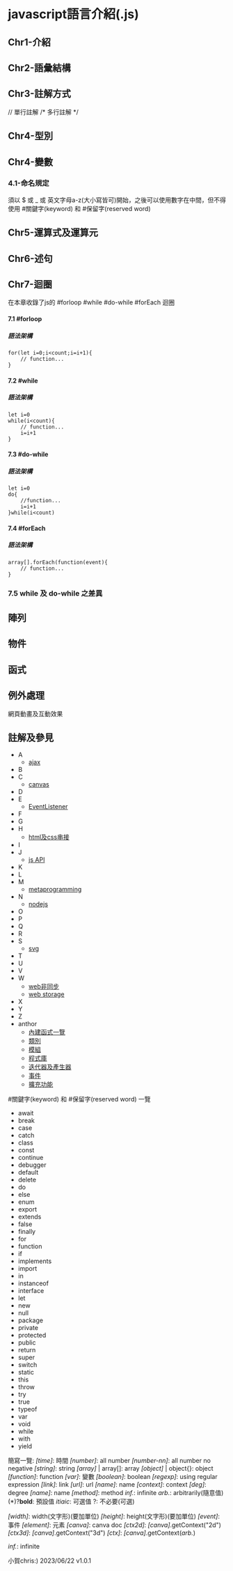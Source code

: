 # javascript語言介紹(.js)

## Chr1-介紹

## Chr2-語彙結構

## Chr3-註解方式
// 單行註解
/*
多行註解
*/

## Chr4-型別

## Chr4-變數
### 4.1-命名規定
須以 \$ 或 \_ 或 英文字母a-z(大小寫皆可)開始，之後可以使用數字在中間，但不得使用 #關鍵字(keyword) 和 #保留字(reserved word)


## Chr5-運算式及運算元

## Chr6-述句

## Chr7-迴圈
在本章收錄了js的 #forloop #while #do-while #forEach 迴圈
#### 7.1 #forloop

##### 語法架構
```
for(let i=0;i<count;i=i+1){
    // function...
}
```

#### 7.2 #while

##### 語法架構
```
let i=0
while(i<count){
    // function...
    i=i+1
}
```

#### 7.3 #do-while

##### 語法架構
```
let i=0
do{
    //function...
    i=i+1
}while(i<count)
```

#### 7.4 #forEach

##### 語法架構
```
array[].forEach(function(event){
    // function...
}
```

### 7.5 while 及 do-while 之差異


## 陣列

## 物件

## 函式

## 例外處理

網頁動畫及互動效果

## 註解及參見
- A
    - [ajax](ajax.md)
- B
- C
    - [canvas](canvas.md)
- D
- E
    - [EventListener](eventlistener.md)
- F
- G
- H
    - [html及css串接]()
- I
- J
    - [js API]()
- K
- L
- M
    - [metaprogramming]()
- N
    - [nodejs]()
- O
- P
- Q
- R
- S
    - [svg]()
- T
- U
- V
- W
    - [web非同步]()
    - [web storage](website/webstorage.md)
- X
- Y
- Z
- anthor
    - [內建函式一覽]()
    - [類別]()
    - [模組]()
    - [程式庫]()
    - [迭代器及產生器]()
    - [事件]()
    - [擴充功能]()

#關鍵字(keyword) 和 #保留字(reserved word) 一覽
- await
- break
- case
- catch
- class
- const
- continue
- debugger
- default
- delete
- do
- else
- enum
- export
- extends
- false
- finally
- for
- function
- if
- implements
- import
- in
- instanceof
- interface
- let
- new
- null
- package
- private
- protected
- public
- return
- super
- switch
- static
- this
- throw
- try
- true
- typeof
- var
- void
- while
- with
- yield

簡寫一覽:
*\[time\]*: 時間
*\[number\]*: all number
*\[number-nn\]*: all number no negative
*\[string\]*: string
*\[array\]* \| array\[\]: array
*\[object\]* \| object\{\}: object
*\[function\]*: function
*\[var\]*: 變數
*\[boolean\]*: boolean
*\[regexp\]*: using regular expression
*\[link\]*: link
*\[url\]*: url
*\[name\]*: name
*\[context\]*: context
*\[deg\]*: degree
*\[name\]*: name
*\[method\]*: method
*inf.*: infinite
*arb.*: arbitrarily(隨意值)
(\*)?**bold**: 預設值
*itiaic*: 可選值
?: 不必要(可選)

*\[width\]*: width(文字形)(要加單位)
*\[height\]*: height(文字形)(要加單位)
*\[event\]*: 事件
*\[element\]*: 元素
*\[canva\]*: canva doc
*\[ctx2d\]*: *\[canva\]*.getContext("2d")
*\[ctx3d\]*: *\[canva\]*.getContext("3d")
*\[ctx\]*: *\[canva\]*.getContext(*arb.*)
<!-- *\[number\]*: all number no negative
*\[number\]*: all number no negative
*\[number\]*: all number no negative
*\[number\]*: all number no negative
*\[number\]*: all number no negative -->
*inf.*: infinite
<!-- *inf.*: infinite -->

小賀chris:) 2023/06/22 v1.0.1